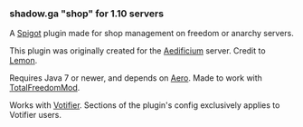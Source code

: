 ### shadow.ga "shop" for 1.10 servers
A [Spigot](https://www.spigotmc.org/wiki/spigot-installation/) plugin made for shop management on freedom or anarchy servers.

This plugin was originally created for the [Aedificium](https://aedi.app) server.  Credit to [Lemon](https://github.com/OxLemonxO).

Requires Java 7 or newer, and depends on [Aero](https://github.com/Pravian/Aero).  Made to work with [TotalFreedomMod](https://github.com/totalfreedom/totalfreedommod).

Works with [Votifier](https://dev.bukkit.org/projects/votifier).  Sections of the plugin's config exclusively applies to Votifier users.
